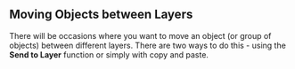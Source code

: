 ## Moving Objects between Layers 

There will be occasions where you want to move an object (or group of objects) between different layers. There are two ways to do this - using the **Send to Layer** function or simply with copy and paste. 
